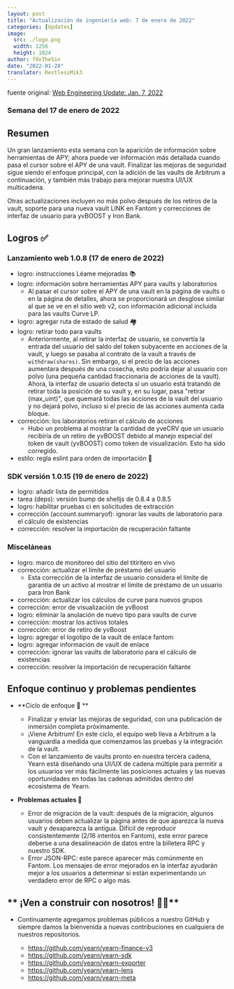```yaml
---
layout: post
title: "Actualización de ingeniería web: 7 de enero de 2022"
categories: [Updates]
image:
  src: ./logo.png
  width: 1256
  height: 1024
author: f0xTheSin
date: "2022-01-20"
translator: RestlessMik3
---
```


fuente original: [Web Engineering Update: Jan. 7, 2022](https://yearnweb.substack.com/p/yearn-web-engineering-update-7d7)

### Semana del 17 de enero de 2022

## **Resumen**

Un gran lanzamiento esta semana con la aparición de información sobre herramientas de APY; ahora puede ver información más detallada cuando pasa el cursor sobre el APY de una vault. Finalizar las mejoras de seguridad sigue siendo el enfoque principal, con la adición de las vaults de Arbitrum a continuación, y también más trabajo para mejorar nuestra UI/UX multicadena.

Otras actualizaciones incluyen no más polvo después de los retiros de la vault, soporte para una nueva vault LINK en Fantom y correcciones de interfaz de usuario para yvBOOST y Iron Bank.

## **Logros ✅**

### **Lanzamiento web 1.0.8 (17 de enero de 2022)**

- logro: instrucciones Léame mejoradas 📚
- logro: información sobre herramientas APY para vaults y laboratorios
  - Al pasar el cursor sobre el APY de una vault en la página de vaults o en la página de detalles, ahora se proporcionará un desglose similar al que se ve en el sitio web v2, con información adicional incluida para las vaults Curve LP.
- logro: agregar ruta de estado de salud 🏘️
- logro: retirar todo para vaults
  - Anteriormente, al retirar la interfaz de usuario, se convertía la entrada del usuario del saldo del token subyacente en acciones de la vault, y luego se pasaba al contrato de la vault a través de `withdraw(shares)`. Sin embargo, si el precio de las acciones aumentara después de una cosecha, esto podría dejar al usuario con polvo (una pequeña cantidad fraccionaria de acciones de la vault). Ahora, la interfaz de usuario detecta si un usuario está tratando de retirar toda la posición de su vault y, en su lugar, pasa "retirar (max_uint)", que quemará todas las acciones de la vault del usuario y no dejará polvo, incluso si el precio de las acciones aumenta cada bloque.
- corrección: los laboratorios retiran el cálculo de acciones
  - Hubo un problema al mostrar la cantidad de yveCRV que un usuario recibiría de un retiro de yvBOOST debido al manejo especial del token de vault (yvBOOST) como token de visualización. Esto ha sido corregido.
- estilo: regla eslint para orden de importación 📝

### **SDK versión 1.0.15 (19 de enero de 2022)**

- logro: añadir lista de permitidos
- tarea (deps): versión bump de shelljs de 0.8.4 a 0.8.5
- logro: habilitar pruebas ci en solicitudes de extracción
- corrección (account.summaryof): ignorar las vaults de laboratorio para el cálculo de existencias
- corrección: resolver la importación de recuperación faltante

### **Misceláneas**

- logro: marco de monitoreo del sitio del titiritero en vivo
- corrección: actualizar el límite de préstamo del usuario
  - Esta corrección de la interfaz de usuario considera el límite de garantía de un activo al mostrar el límite de préstamo de un usuario para Iron Bank
- corrección: actualizar los cálculos de curve para nuevos grupos
- corrección: error de visualización de yvBoost
- logro: eliminar la anulación de nuevo tipo para vaults de curve
- corrección: mostrar los activos totales
- corrección: error de retiro de yvBoost
- logro: agregar el logotipo de la vault de enlace fantom
- logro: agregar información de vault de enlace
- corrección: ignorar las vaults de laboratorio para el cálculo de existencias
- corrección: resolver la importación de recuperación faltante

## **Enfoque continuo y problemas pendientes**

- **Ciclo de enfoque 🎯 **

  - Finalizar y envíar las mejoras de seguridad, con una publicación de inmersión completa próximamente.
  - ¡Viene Arbitrum! En este ciclo, el equipo web lleva a Arbitrum a la vanguardia a medida que comenzamos las pruebas y la integración de la vault.
  - Con el lanzamiento de vaults pronto en nuestra tercera cadena, Yearn está diseñando una UI/UX de cadena múltiple para permitir a los usuarios ver más fácilmente las posiciones actuales y las nuevas oportunidades en todas las cadenas admitidas dentro del ecosistema de Yearn.

- **Problemas actuales 🐛**

  - Error de migración de la vault: después de la migración, algunos usuarios deben actualizar la página antes de que aparezca la nueva vault y desaparezca la antigua. Difícil de reproducir consistentemente (2/16 intentos en Fantom), este error parece deberse a una desalineación de datos entre la billetera RPC y nuestro SDK.
  - Error JSON-RPC: este parece aparecer más comúnmente en Fantom. Los mensajes de error mejorados en la interfaz ayudarán mejor a los usuarios a determinar si están experimentando un verdadero error de RPC o algo más.

## ** ¡Ven a construir con nosotros! :man_mechanic:**

- Continuamente agregamos problemas públicos a nuestro GitHub y siempre damos la bienvenida a nuevas contribuciones en cualquiera de nuestros repositorios.

  - https://github.com/yearn/yearn-finance-v3
  - https://github.com/yearn/yearn-sdk
  - https://github.com/yearn/yearn-exporter
  - https://github.com/yearn/yearn-lens
  - https://github.com/yearn/yearn-meta
